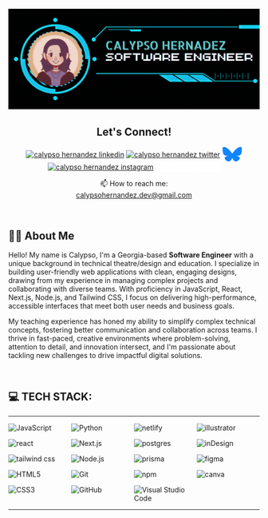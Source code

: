 <p align="center">
  <img src="banner.gif" />
</p>

<div align="center">
  <h2 align="center">Let's Connect!</h2>
<p align="center">
<a href="https://www.linkedin.com/in/calypso-hernandez/" target="_blank"><img align="center" src="https://raw.githubusercontent.com/rahuldkjain/github-profile-readme-generator/master/src/images/icons/Social/linked-in-alt.svg" alt="calypso hernandez linkedin" height="30" width="40" /></a>
<a href="https://x.com/Calypso_coding" target="_blank"><img align="center" src="https://raw.githubusercontent.com/rahuldkjain/github-profile-readme-generator/master/src/images/icons/Social/twitter.svg" alt="calypso hernandez twitter" height="30" width="40" /></a>
<a href="https://www.instagram.com/calypso_coding/" target="_blank"><img align="center" src="assets/Bluesky_Logo.svg.png" alt="calypso hernandez bluesky" height="30" width="40" /></a>
<a href="https://bsky.app/profile/calypso-coding.bsky.social" target="_blank"><img align="center" src="https://raw.githubusercontent.com/rahuldkjain/github-profile-readme-generator/master/src/images/icons/Social/instagram.svg" alt="calypso hernandez instagram" height="30" width="40" /></a>
<a href="https://medium.com/@calypso_coding" target="_blank"><img align="center" src="assets/Medium_logo.svg.png" alt="calypso hernandez medium blog" height="20"/></a>
</div>
</p>
</div>
<p align="center">📫 How to reach me: <br/> <a href="mailto:calypsohernandez.dev@gmail.com" target="_blank" alt="email">calypsohernandez.dev@gmail.com</a></p>

<br/> 

<h2>👩‍💻  About Me</h2>

<p>Hello! My name is Calypso, I'm a Georgia-based <b>Software Engineer</b> with a unique background in technical theatre/design and education. I specialize in building user-friendly web applications with clean, engaging designs, drawing from my experience in managing complex projects and collaborating with diverse teams. With proficiency in JavaScript, React, Next.js, Node.js, and Tailwind CSS, I focus on delivering high-performance, accessible interfaces that meet both user needs and business goals.

My teaching experience has honed my ability to simplify complex technical concepts, fostering better communication and collaboration across teams. I thrive in fast-paced, creative environments where problem-solving, attention to detail, and innovation intersect, and I'm passionate about tackling new challenges to drive impactful digital solutions.</p>

<br/>

<h2>💻 TECH STACK:</h2>

<table style="width: 100%; border-collapse: collapse; border: none; margin: 0; padding: 0">
    <td width="25%" style="border: none; vertical-align: top; padding: 0;">
      <div style="list-style-type: none; padding: 0; margin: 0;">
      <p><img src="https://img.shields.io/badge/javascript-%23323330.svg?style=for-the-badge&logo=javascript&logoColor=%23F7DF1E" alt="JavaScript" /></p>
      <p><img src="https://img.shields.io/badge/react-%2320232a.svg?style=for-the-badge&logo=react&logoColor=%2361DAFB" alt="react" /></p>
      <p><img src="https://img.shields.io/badge/tailwindcss-%2338B2AC.svg?style=for-the-badge&logo=tailwind-css&logoColor=white" alt="tailwind css" /></p>
      <p><img src="https://img.shields.io/badge/html5-%23E34F26.svg?style=for-the-badge&logo=html5&logoColor=white" alt="HTML5" /></p>
      <p><img src="https://img.shields.io/badge/css3-%231572B6.svg?style=for-the-badge&logo=css3&logoColor=white" alt="CSS3" /></p>
      </div>
    </td>
    <td width="25%" style="border: none; vertical-align: top; padding: 0;">
      <div style="list-style-type: none; padding: 0; margin: 0;">
      <p><img src="https://img.shields.io/badge/python-3670A0?style=for-the-badge&logo=python&logoColor=ffdd54" alt="Python" /></p>
      <p><img src="https://img.shields.io/badge/next.js-%23000000.svg?style=for-the-badge&logo=nextdotjs&logoColor=white" alt="Next.js" /></p>
      <p><img src="https://img.shields.io/badge/node.js-%23339933.svg?style=for-the-badge&logo=nodedotjs&logoColor=white" alt="Node.js" /></p>
      <p><img src="https://img.shields.io/badge/git-%23F05033.svg?style=for-the-badge&logo=git&logoColor=white" alt="Git" /></p>
      <p><img src="https://img.shields.io/badge/github-%23121011.svg?style=for-the-badge&logo=github&logoColor=white" alt="GitHub" /></p>
      </div>
    </td>
    <td width="25%" style="border: none; vertical-align: top; padding: 0;">
      <div style="list-style-type: none; padding: 0; margin: 0;">
      <p><img src="https://img.shields.io/badge/netlify-%23000000.svg?style=for-the-badge&logo=netlify&logoColor=#00C7B7" alt="netlify" /></p>
      <p><img src="https://img.shields.io/badge/postgres-%23316192.svg?style=for-the-badge&logo=postgresql&logoColor=white" alt="postgres" /></p>
      <p><img src="https://img.shields.io/badge/Prisma-3982CE?style=for-the-badge&logo=Prisma&logoColor=white" alt="prisma" /></p>
      <p><img src="https://img.shields.io/badge/npm-%23CB3837.svg?style=for-the-badge&logo=npm&logoColor=white" alt="npm" /></p>
      <p><img src="https://img.shields.io/badge/VS_Code-%23007ACC.svg?style=for-the-badge&logo=visualstudiocode&logoColor=white" alt="Visual Studio Code" /></p>
      </div>
    </td>
    <td width="25%" style="border: none; vertical-align: top; padding: 0;">
      <div style="list-style-type: none; padding: 0; margin: 0;">
      <p><img src="https://img.shields.io/badge/adobeillustrator-%23FF9A00.svg?style=for-the-badge&logo=adobeillustrator&logoColor=white" alt="illustrator" /></p>
      <p><img src="https://img.shields.io/badge/Adobe%20InDesign-49021F?style=for-the-badge&logo=adobeindesign&logoColor=white" alt="inDesign" /></p>
      <p><img src="https://img.shields.io/badge/figma-%23F24E1E.svg?style=for-the-badge&logo=figma&logoColor=white" alt="figma" /></p>
      <p><img src="https://img.shields.io/badge/Canva-%2300C4CC.svg?style=for-the-badge&logo=Canva&logoColor=white" alt="canva" /></p>
      </div>
    </td>
  </tr>
</table>

